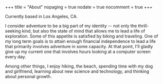 +++
title = "About"
nopaging = true
nodate = true
nocomment = true
+++

Currently based in Los Angeles, CA.

I consider adventure to be a big part of my identity -- not only the thrill-seeking kind, but also the state of mind that allows me to lead a life of exploration. Some of this appetite is satisfied by biking and traveling. One of my long term goals is to attain enough financial independence to lead a life that primarily involves adventure in some capacity. At that point, I'll gladly give up my current one that involves hours looking at a computer screen every day.

Among other things, I enjoy hiking, the beach, spending time with my dog and girlfriend, learning about new science and technology, and thinking about personal growth.
